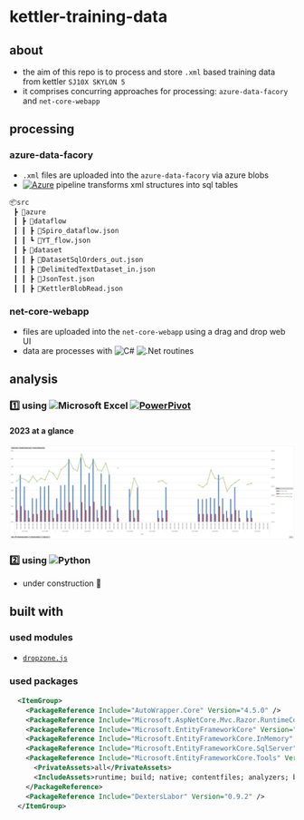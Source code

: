 # kettler-training-data

## about

- the aim of this repo is to process and store `.xml` based training data from kettler `SJ10X SKYLON 5`
- it comprises concurring approaches for processing: `azure-data-facory` and `net-core-webapp`

## processing

### azure-data-facory

- `.xml` files are uploaded into the `azure-data-facory` via azure blobs
- [![Azure](https://badgen.net/badge/icon/azure?icon=azure&label)](https://azure.microsoft.com) pipeline transforms xml structures into sql tables

```python
📦src
 ┣ 📂azure
 ┃ ┣ 📂dataflow
 ┃ ┃ ┣ 📜Spiro_dataflow.json
 ┃ ┃ ┗ 📜YT_flow.json
 ┃ ┣ 📂dataset
 ┃ ┃ ┣ 📜DatasetSqlOrders_out.json
 ┃ ┃ ┣ 📜DelimitedTextDataset_in.json
 ┃ ┃ ┣ 📜JsonTest.json
 ┃ ┃ ┣ 📜KettlerBlobRead.json
```

### net-core-webapp

- files are uploaded into the `net-core-webapp` using a drag and drop web UI
- data are processes with ![C#](https://img.shields.io/badge/c%23-%23239120.svg?style=flat&logo=c-sharp&logoColor=white) ![.Net](https://img.shields.io/badge/.NET-5C2D91?style=flat&logo=.net&logoColor=white) routines

## analysis

### 1️⃣ using ![Microsoft Excel](https://img.shields.io/badge/Microsoft_Excel-217346?style=flat&logo=microsoft-excel&logoColor=white) [![PowerPivot](https://badgen.net/badge/icon/powerpivot?icon=powerpivot&label)](https://www.powerpivot.com/)

#### 2023 at a glance

<!-- <img src="docs/img/2023-02-05-12-58-53.png" alt="impression" width=500 border=1 /><br/> -->
![2023](img/2024-01-03-23-36-30.png)

### 2️⃣ using ![Python](https://img.shields.io/badge/python-3670A0?style=flat&logo=python&logoColor=ffdd54)

- under construction 🚧

## built with

### used modules

- [`dropzone.js`](https://www.dropzonejs.com/)

### used packages

```xml
  <ItemGroup>
    <PackageReference Include="AutoWrapper.Core" Version="4.5.0" />
    <PackageReference Include="Microsoft.AspNetCore.Mvc.Razor.RuntimeCompilation" Version="7.0.2" />
    <PackageReference Include="Microsoft.EntityFrameworkCore" Version="7.0.2" />
    <PackageReference Include="Microsoft.EntityFrameworkCore.InMemory" Version="7.0.2" />
    <PackageReference Include="Microsoft.EntityFrameworkCore.SqlServer" Version="7.0.2" />
    <PackageReference Include="Microsoft.EntityFrameworkCore.Tools" Version="7.0.2">
      <PrivateAssets>all</PrivateAssets>
      <IncludeAssets>runtime; build; native; contentfiles; analyzers; buildtransitive</IncludeAssets>
    </PackageReference>
    <PackageReference Include="DextersLabor" Version="0.9.2" />
  </ItemGroup>
```

